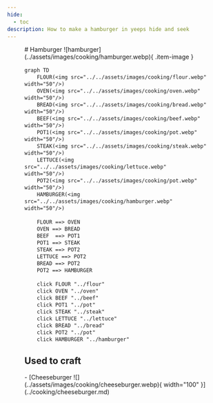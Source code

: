 ```yaml
---
hide:
  - toc
description: How to make a hamburger in yeeps hide and seek
---
```

<figure markdown="1">
# Hamburger
![hamburger](../assets/images/cooking/hamburger.webp){ .item-image }

```mermaid
graph TD
    FLOUR(<img src="../../assets/images/cooking/flour.webp" width="50"/>)
    OVEN(<img src="../../assets/images/cooking/oven.webp" width="50"/>)
    BREAD(<img src="../../assets/images/cooking/bread.webp" width="50"/>)
    BEEF(<img src="../../assets/images/cooking/beef.webp" width="50"/>)
    POT1(<img src="../../assets/images/cooking/pot.webp" width="50"/>)
    STEAK(<img src="../../assets/images/cooking/steak.webp" width="50"/>)
    LETTUCE(<img src="../../assets/images/cooking/lettuce.webp" width="50"/>)
    POT2(<img src="../../assets/images/cooking/pot.webp" width="50"/>)
    HAMBURGER(<img src="../../assets/images/cooking/hamburger.webp" width="50"/>)

    FLOUR ==> OVEN
    OVEN ==> BREAD
    BEEF  ==> POT1
    POT1 ==> STEAK
    STEAK ==> POT2
    LETTUCE ==> POT2
    BREAD ==> POT2
    POT2 ==> HAMBURGER 

    click FLOUR "../flour"
    click OVEN "../oven"
    click BEEF "../beef"
    click POT1 "../pot"
    click STEAK "../steak"
    click LETTUCE "../lettuce"
    click BREAD "../bread"
    click POT2 "../pot"
    click HAMBURGER "../hamburger"
```

## Used to craft  

<div class="grid cards" markdown>
- [Cheeseburger ![](../assets/images/cooking/cheeseburger.webp){ width="100" }](../cooking/cheeseburger.md)   
</div>

</figure>